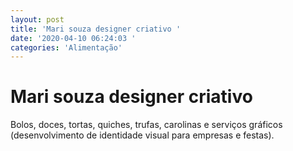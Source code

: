 ```yaml
---
layout: post
title: 'Mari souza designer criativo '
date: '2020-04-10 06:24:03 '
categories: 'Alimentação'
---
```


# Mari souza designer criativo 

Bolos, doces, tortas, quiches, trufas, carolinas e serviços gráficos (desenvolvimento de identidade visual para empresas e festas).
